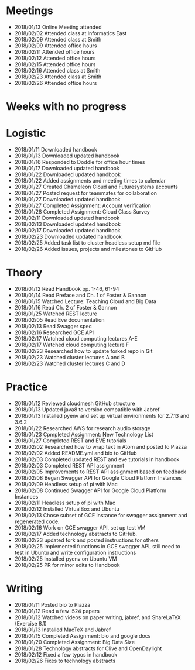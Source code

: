 # Meetings

* 2018/01/13 Online Meeting attended
* 2018/02/02 Attended class at Informatics East
* 2018/02/09 Attended class at Smith
* 2018/02/09 Attended office hours
* 2018/02/11 Attended office hours
* 2018/02/12 Attended office hours
* 2018/02/15 Attended office hours
* 2018/02/16 Attended class at Smith
* 2018/02/23 Attended class at Smith
* 2018/02/26 Attended office hours

# Weeks with no progress

# Logistic

* 2018/01/11 Downloaded handbook
* 2018/01/13 Downloaded updated handbook
* 2018/01/16 Responded to Doddle for office hour times
* 2018/01/17 Downloaded updated handbook
* 2018/01/22 Downloaded updated handbook
* 2018/01/22 Added assignments and meeting times to calendar
* 2018/01/27 Created Chameleon Cloud and Futuresystems accounts
* 2018/01/27 Posted request for teammates for collaboration
* 2018/01/27 Downloaded updated handbook
* 2018/01/27 Completed Assignment: Account verification
* 2018/01/28 Completed Assignment: Cloud Class Survey
* 2018/02/11 Downloaded updated handbook
* 2018/02/13 Downloaded updated handbook
* 2018/02/17 Downloaded updated handbook
* 2018/02/23 Downloaded updated handbook
* 2018/02/25 Added task list to cluster headless setup md file
* 2018/02/26 Added issues, projects and milestones to GitHub


# Theory

* 2018/01/12 Read Handbook pp. 1-46, 61-94
* 2018/01/14 Read Preface and Ch. 1 of Foster & Gannon
* 2018/01/15 Watched Lecture: Teaching Cloud and Big Data
* 2018/01/16 Read Ch. 2 of Foster & Gannon
* 2018/01/25 Watched REST lecture
* 2018/02/05 Read Eve documentation
* 2018/02/13 Read Swagger spec 
* 2018/02/16 Researched GCE API
* 2018/02/17 Watched cloud computing lectures A-E
* 2018/02/17 Watched cloud computing lecture F
* 2018/02/23 Researched how to update forked repo in Git
* 2018/02/23 Watched cluster lectures A and B
* 2018/02/23 Watched cluster lectures C and D

# Practice

* 2018/01/12 Reviewed cloudmesh GitHub structure
* 2018/01/13 Updated java8 to version compatible with Jabref
* 2018/01/13 Installed pyenv and set up virtual environments for 2.7.13 and
3.6.2
* 2018/01/22 Researched AWS for research audio storage
* 2018/01/23 Cpmpleted Assignment: New Technology List
* 2018/01/27 Completed REST and EVE tutorials
* 2018/02/02 Researched how to wrap text in Atom and posted to Piazza
* 2018/02/02 Added README.yml and bio to GitHub
* 2018/02/03 Completed updated REST and eve tutorials in handbook
* 2018/02/03 Completed REST API assignment
* 2018/02/05 Improvements to REST API assignment based on feedback
* 2018/02/08 Began Swagger API for Google Cloud Platform Instances
* 2018/02/09 Headless setup of pi with Mac
* 2018/02/08 Continued Swagger API for Google Cloud Platform Instances
* 2018/02/11 Headless setup of pi with Mac
* 2018/02/12 Installed VirtualBox and Ubuntu
* 2018/02/13 Chose subset of GCE instance for swagger assignment and
regenerated code. 
* 2018/02/16 Work on GCE swagger API, set up test VM 
* 2018/02/17 Added technology abstracts to GitHub.
* 2018/02/23 updated fork and posted instructions for others
* 2018/02/25 Implemented functions in GCE swagger API, still need to test in Ubuntu 
and write configuration instructions
* 2018/02/25 Installed pyenv on Ubuntu VM
* 2018/02/25 PR for minor edits to Handbook

# Writing

* 2018/01/11 Posted bio to Piazza
* 2018/01/12 Read a few I524 papers
* 2018/01/12 Watched videos on paper writing, jabref, and ShareLaTeX (Exercise
8.1)
* 2018/01/13 Installed MacTeX and Jabref
* 2018/01/15 Completed Assignment: bio and google docs
* 2018/01/20 Completed Assignment: Big Data Size
* 2018/01/28 Technology abstracts for Clive and OpenDaylight
* 2018/02/12 Fixed a few typos in handbook
* 2018/02/26 Fixes to technology abstracts
